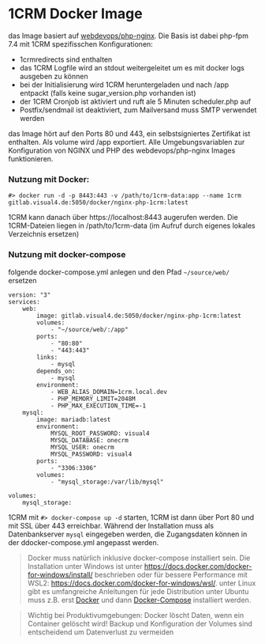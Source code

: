 # 1CRM Docker Image
das Image basiert auf [webdevops/php-nginx](https://dockerfile.readthedocs.io/en/latest/content/DockerImages/dockerfiles/php-nginx.html). Die Basis ist dabei php-fpm 7.4 mit 1CRM spezifisschen Konfigurationen:
- 1crmredirects sind enthalten
- das 1CRM Logfile wird an stdout weitergeleitet um es mit docker logs ausgeben zu können
- bei der Initialisierung wird 1CRM heruntergeladen und nach /app entpackt (falls keine sugar_version.php vorhanden ist)
- der 1CRM Cronjob ist aktiviert und ruft ale 5 Minuten scheduler.php auf
- Postfix/sendmail ist deaktiviert, zum Mailversand muss SMTP verwendet werden

das Image hört auf den Ports 80 und 443, ein selbstsigniertes Zertifikat ist enthalten.  Als volume wird /app exportiert.
Alle Umgebungsvariablen zur Konfiguration von NGINX und PHP des webdevops/php-nginx Images funktionieren.

### Nutzung mit Docker:
```
#> docker run -d -p 8443:443 -v /path/to/1crm-data:app --name 1crm gitlab.visual4.de:5050/docker/nginx-php-1crm:latest
```
1CRM kann danach über https://localhost:8443 augerufen werden. Die 1CRM-Dateien liegen in /path/to/1crm-data (im Aufruf durch eigenes lokales Verzeichnis ersetzen)

### Nutzung mit docker-compose

folgende docker-compose.yml anlegen und den Pfad ```~/source/web/``` ersetzen
```
version: "3"
services:
    web:
        image: gitlab.visual4.de:5050/docker/nginx-php-1crm:latest
        volumes:
            - "~/source/web/:/app"            
        ports:
            - "80:80"
            - "443:443"           
        links:
            - mysql
        depends_on:
            - mysql
        environment:
            - WEB_ALIAS_DOMAIN=1crm.local.dev
            - PHP_MEMORY_LIMIT=2048M
            - PHP_MAX_EXECUTION_TIME=-1            
    mysql:
        image: mariadb:latest
        environment: 
            MYSQL_ROOT_PASSWORD: visual4
            MYSQL_DATABASE: onecrm
            MYSQL_USER: onecrm
            MYSQL_PASSWORD: visual4
        ports:
            - "3306:3306"
        volumes:
            - "mysql_storage:/var/lib/mysql"
        
volumes:
    mysql_storage:
```

1CRM mit ```#> docker-compose up -d``` starten, 1CRM ist dann über Port 80 und mit SSL über 443 erreichbar. Während der Installation muss als Datenbankserver ```mysql``` eingegeben werden, die Zugangsdaten können in der ddocker-compose.yml angepasst werden.

> Docker muss natürlich inklusive docker-compose installiert sein. Die Installation unter Windows ist unter https://docs.docker.com/docker-for-windows/install/ beschrieben oder für bessere Performance mit WSL2: https://docs.docker.com/docker-for-windows/wsl/.
> unter Linux gibt es umfangreiche Anleitungen für jede Distribution unter Ubuntu muss z.B. erst [Docker](https://docs.docker.com/engine/install/ubuntu/) und dann [Docker-Compose](https://docs.docker.com/compose/install/) installiert werden.

> Wichtig bei Produktivumgebungen: Docker löscht Daten, wenn ein Container gelöscht wird! Backup und Konfiguration der Volumes sind entscheidend  um Datenverlust zu vermeiden

